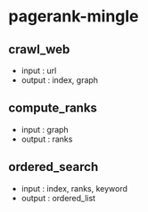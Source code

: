 # pagerank-mingle  

## crawl_web
- input : url
- output : index, graph


## compute_ranks
- input : graph
- output : ranks


## ordered_search
- input : index, ranks, keyword
- output : ordered_list
